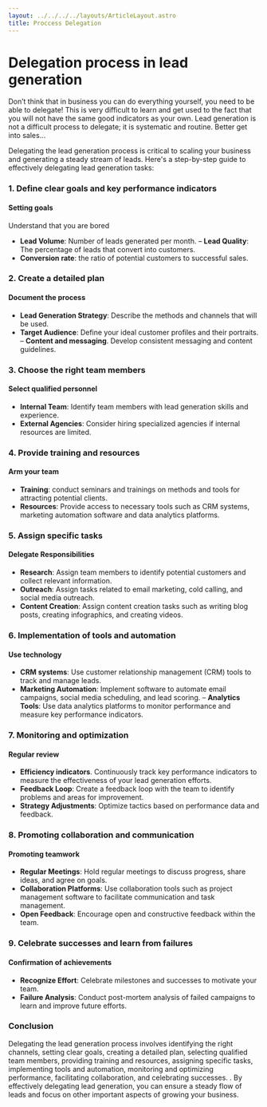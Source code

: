 ```yaml
---
layout: ../../../../layouts/ArticleLayout.astro
title: Proccess Delegation
---
```


# Delegation process in lead generation

Don’t think that in business you can do everything yourself, you need to be able to delegate! This is very difficult to learn and get used to the fact that you will not have the same good indicators as your own. Lead generation is not a difficult process to delegate; it is systematic and routine. Better get into sales...

Delegating the lead generation process is critical to scaling your business and generating a steady stream of leads. Here's a step-by-step guide to effectively delegating lead generation tasks:


### 1. Define clear goals and key performance indicators

#### Setting goals
Understand that you are bored
- **Lead Volume**: Number of leads generated per month.
– **Lead Quality**: The percentage of leads that convert into customers.
- **Conversion rate**: the ratio of potential customers to successful sales.

### 2. Create a detailed plan

#### Document the process
- **Lead Generation Strategy**: Describe the methods and channels that will be used.
- **Target Audience**: Define your ideal customer profiles and their portraits.
– **Content and messaging**. Develop consistent messaging and content guidelines.

### 3. Choose the right team members

#### Select qualified personnel
- **Internal Team**: Identify team members with lead generation skills and experience.
- **External Agencies**: Consider hiring specialized agencies if internal resources are limited.

### 4. Provide training and resources

#### Arm your team
- **Training**: conduct seminars and trainings on methods and tools for attracting potential clients.
- **Resources**: Provide access to necessary tools such as CRM systems, marketing automation software and data analytics platforms.

### 5. Assign specific tasks

#### Delegate Responsibilities
- **Research**: Assign team members to identify potential customers and collect relevant information.
- **Outreach**: Assign tasks related to email marketing, cold calling, and social media outreach.
- **Content Creation**: Assign content creation tasks such as writing blog posts, creating infographics, and creating videos.

### 6. Implementation of tools and automation

#### Use technology
- **CRM systems**: Use customer relationship management (CRM) tools to track and manage leads.
- **Marketing Automation**: Implement software to automate email campaigns, social media scheduling, and lead scoring.
– **Analytics Tools**: Use data analytics platforms to monitor performance and measure key performance indicators.

### 7. Monitoring and optimization

#### Regular review
- **Efficiency indicators**. Continuously track key performance indicators to measure the effectiveness of your lead generation efforts.
- **Feedback Loop**: Create a feedback loop with the team to identify problems and areas for improvement.
- **Strategy Adjustments**: Optimize tactics based on performance data and feedback.

### 8. Promoting collaboration and communication

#### Promoting teamwork
- **Regular Meetings**: Hold regular meetings to discuss progress, share ideas, and agree on goals.
- **Collaboration Platforms**: Use collaboration tools such as project management software to facilitate communication and task management.
- **Open Feedback**: Encourage open and constructive feedback within the team.

### 9. Celebrate successes and learn from failures

#### Confirmation of achievements
- **Recognize Effort**: Celebrate milestones and successes to motivate your team.
- **Failure Analysis**: Conduct post-mortem analysis of failed campaigns to learn and improve future efforts.

### Conclusion

Delegating the lead generation process involves identifying the right channels, setting clear goals, creating a detailed plan, selecting qualified team members, providing training and resources, assigning specific tasks, implementing tools and automation, monitoring and optimizing performance, facilitating collaboration, and celebrating successes. . By effectively delegating lead generation, you can ensure a steady flow of leads and focus on other important aspects of growing your business.
